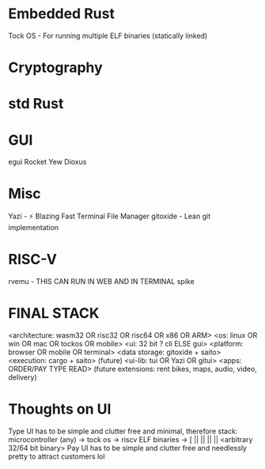 # Embedded Rust
Tock OS - For running multiple ELF binaries (statically linked)


# Cryptography




# std Rust


# GUI
egui
Rocket
Yew
Dioxus



# Misc
Yazi - ⚡️ Blazing Fast Terminal File Manager
gitoxide - Lean git implementation


# RISC-V
rvemu - THIS CAN RUN IN WEB AND IN TERMINAL
spike


# FINAL STACK
<architecture: wasm32 OR risc32 OR risc64 OR x86 OR ARM>
<os: linux OR win OR mac OR tockos OR mobile>
<ui: 32 bit ? cli ELSE gui>
<platform: browser OR mobile OR terminal>
<data storage: gitoxide + saito>
<execution: cargo + saito> (future)
<ui-lib: tui OR Yazi OR gitui>
<apps: ORDER/PAY TYPE READ> (future extensions: rent bikes, maps, audio, video, delivery)





# Thoughts on UI

Type UI has to be simple and clutter free and minimal, therefore stack:
microcontroller (any) -> tock os -> riscv ELF binaries -> [ <saito> || <type> || <pay> || <read> || <arbitrary 32/64 bit binary>
Pay UI has to be simple and clutter free and needlessly pretty to attract customers lol
